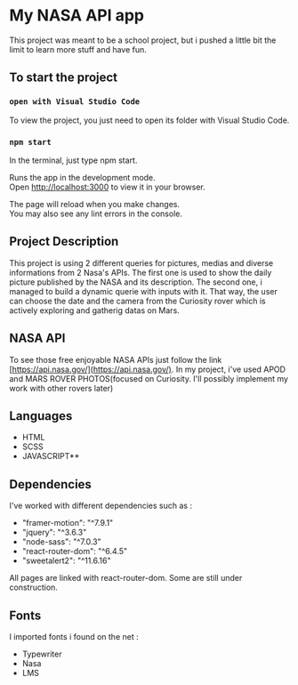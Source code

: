 # My NASA API app

This project was meant to be a school project, but i pushed a little bit the limit to learn more stuff and have fun.

## To start the project

### `open with Visual Studio Code`

To view the project, you just need to open its folder with Visual Studio Code.

### `npm start`

In the terminal, just type npm start.

Runs the app in the development mode.\
Open [http://localhost:3000](http://localhost:3000) to view it in your browser.

The page will reload when you make changes.\
You may also see any lint errors in the console.

## Project Description

This project is using 2 different queries for pictures, medias and diverse informations from 2 Nasa's APIs. 
The first one is used to show the daily picture published by the NASA and its description. 
The second one, i managed to build a dynamic querie with inputs with it. That way, the user can choose the date and the camera from the Curiosity rover which is actively exploring and gatherig datas on Mars.

## NASA API

To see those free enjoyable NASA APIs just follow the link [https://api.nasa.gov/](https://api.nasa.gov/). 
In my project, i've used APOD and MARS ROVER PHOTOS(focused on Curiosity. I'll possibly implement my work with other rovers later)

## Languages

* HTML 
* SCSS 
* JAVASCRIPT**

## Dependencies

I've worked with different dependencies such as :

* "framer-motion": "^7.9.1"
* "jquery": "^3.6.3"
* "node-sass": "^7.0.3"
* "react-router-dom": "^6.4.5"
* "sweetalert2": "^11.6.16"

All pages are linked with react-router-dom. 
Some are still under construction.

## Fonts

I imported fonts i found on the net :

* Typewriter 
* Nasa 
* LMS

